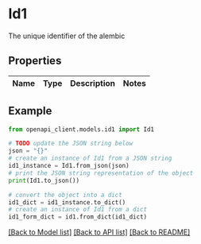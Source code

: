 # Id1

The unique identifier of the alembic

## Properties

Name | Type | Description | Notes
------------ | ------------- | ------------- | -------------

## Example

```python
from openapi_client.models.id1 import Id1

# TODO update the JSON string below
json = "{}"
# create an instance of Id1 from a JSON string
id1_instance = Id1.from_json(json)
# print the JSON string representation of the object
print(Id1.to_json())

# convert the object into a dict
id1_dict = id1_instance.to_dict()
# create an instance of Id1 from a dict
id1_form_dict = id1.from_dict(id1_dict)
```
[[Back to Model list]](../README.md#documentation-for-models) [[Back to API list]](../README.md#documentation-for-api-endpoints) [[Back to README]](../README.md)



